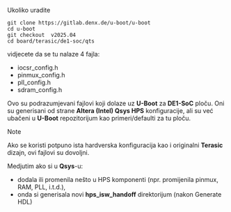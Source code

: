 Ukoliko uradite
```
git clone https://gitlab.denx.de/u-boot/u-boot
cd u-boot
git checkout  v2025.04
cd board/terasic/de1-soc/qts
```
vidjecete da se tu nalaze 4 fajla:
- iocsr_config.h
- pinmux_config.h
- pll_config.h
- sdram_config.h

Ovo su podrazumjevani fajlovi koji dolaze uz **U-Boot** za **DE1-SoC** ploču.
Oni su generisani od strane **Altera (Intel) Qsys HPS** konfiguracije, ali su već ubačeni u **U-Boot** repozitorijum kao primeri/defaulti za tu ploču.

>[!NOTE]
>Ako se koristi potpuno ista hardverska konfiguracija kao i originalni **Terasic** dizajn, ovi fajlovi su dovoljni.

Medjutim ako si u **Qsys**-u:
- dodala ili promenila nešto u HPS komponenti (npr. promijenila pinmux, RAM, PLL, i.t.d.),
- onda si generisala novi **hps_isw_handoff** direktorijum (nakon Generate HDL)

